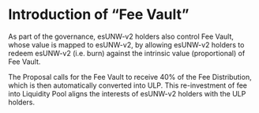 # Introduction of “Fee Vault”

As part of the governance, esUNW-v2 holders also control Fee Vault, whose value is mapped to esUNW-v2, by allowing esUNW-v2 holders to redeem esUNW-v2 (i.e. burn) against the intrinsic value (proportional) of Fee Vault.

The Proposal calls for the Fee Vault to receive 40% of the Fee Distribution, which is then automatically converted into ULP. This re-investment of fee into Liquidity Pool aligns the interests of esUNW-v2 holders with the ULP holders.
